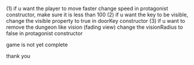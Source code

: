 (1) if u want the player to move faster change speed in protagonist constructor, make sure it is less than 100
(2) if u want the key to be visible, change the visible property to true in doorKey constructor
(3) if u want to remove the dungeon like vision (fading view) change the visionRadius to false in protagonist constructor

game is not yet complete

thank you

